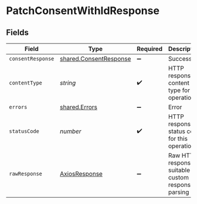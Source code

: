 # PatchConsentWithIdResponse


## Fields

| Field                                                            | Type                                                             | Required                                                         | Description                                                      |
| ---------------------------------------------------------------- | ---------------------------------------------------------------- | ---------------------------------------------------------------- | ---------------------------------------------------------------- |
| `consentResponse`                                                | [shared.ConsentResponse](../../models/shared/consentresponse.md) | :heavy_minus_sign:                                               | Success                                                          |
| `contentType`                                                    | *string*                                                         | :heavy_check_mark:                                               | HTTP response content type for this operation                    |
| `errors`                                                         | [shared.Errors](../../models/shared/errors.md)                   | :heavy_minus_sign:                                               | Error                                                            |
| `statusCode`                                                     | *number*                                                         | :heavy_check_mark:                                               | HTTP response status code for this operation                     |
| `rawResponse`                                                    | [AxiosResponse](https://axios-http.com/docs/res_schema)          | :heavy_minus_sign:                                               | Raw HTTP response; suitable for custom response parsing          |